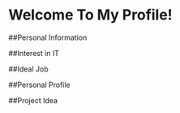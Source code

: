 # Welcome To My Profile!

##Personal Information

##Interest in IT

##Ideal Job

##Personal Profile

##Project Idea

